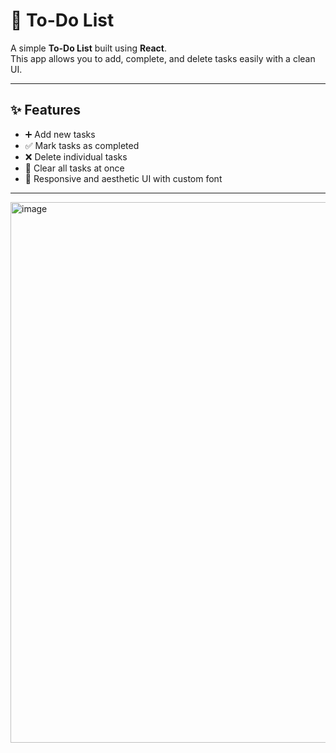 # 📝 To-Do List

A simple **To-Do List** built using **React**.  
This app allows you to add, complete, and delete tasks easily with a clean UI.

---

## ✨ Features

- ➕ Add new tasks  
- ✅ Mark tasks as completed  
- ❌ Delete individual tasks  
- 🧹 Clear all tasks at once  
- 🎨 Responsive and aesthetic UI with custom font
  
---

<img width="1895" height="865" alt="image" src="https://github.com/user-attachments/assets/ce59cb11-c180-467f-9cf1-1cc4844f68cc" />

